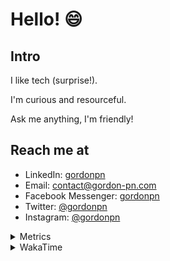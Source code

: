 # Hello! 😄

## Intro

I like tech (surprise!).

I'm curious and resourceful.

Ask me anything, I'm friendly!

## Reach me at

- LinkedIn: [gordonpn](https://www.linkedin.com/in/gordonpn/)
- Email: [contact@gordon-pn.com](mailto:contact@gordon-pn.com)
- Facebook Messenger: [gordonpn](https://www.messenger.com/t/Gordonpn)
- Twitter: [@gordonpn](https://twitter.com/Gordonpn)
- Instagram: [@gordonpn](https://www.instagram.com/gordonpn/)

<details>
  <summary>Metrics</summary>

  <img align="center" src="https://github.com/gordonpn/gordonpn/blob/master/github-metrics.svg" alt="GitHub Metrics">

</details>

<details>
  <summary>WakaTime</summary>

  <!--START_SECTION:waka-->
📊 **This Week I Spent My Time On** 

```text
💬 Programming Languages: 
Java                     10 hrs 46 mins      █████████░░░░░░░░░░░░░░░░   37.03 % 
TypeScript               8 hrs 37 mins       ███████░░░░░░░░░░░░░░░░░░   29.61 % 
JSON                     3 hrs 7 mins        ███░░░░░░░░░░░░░░░░░░░░░░   10.74 % 
YAML                     2 hrs 37 mins       ██░░░░░░░░░░░░░░░░░░░░░░░   08.99 % 
Brazil Dependency Config 1 hr 2 mins         █░░░░░░░░░░░░░░░░░░░░░░░░   03.59 % 

🔥 Editors: 
IntelliJ IDEA            13 hrs 1 min        ███████████░░░░░░░░░░░░░░   44.72 % 
VS Code                  8 hrs 47 mins       ████████░░░░░░░░░░░░░░░░░   30.21 % 
Cursor                   7 hrs 17 mins       ██████░░░░░░░░░░░░░░░░░░░   25.06 % 
```


 Last Updated on 11/09/2024 10:22:21 UTC
<!--END_SECTION:waka-->
</details>
